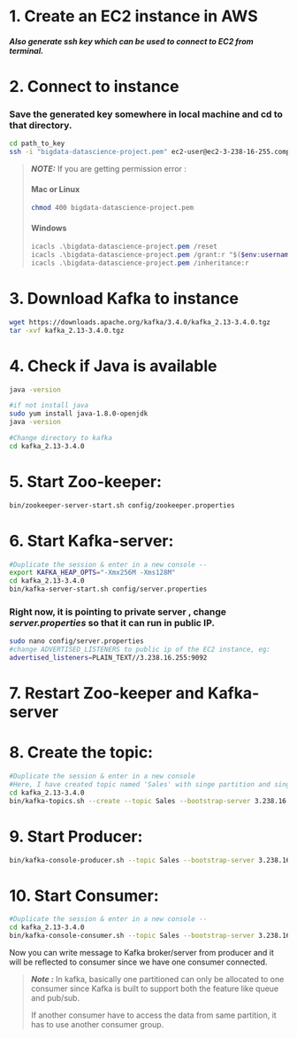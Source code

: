 # 1. Create an EC2 instance in AWS

#### **_Also generate ssh key which can be used to connect to EC2 from terminal._**

# 2. Connect to instance

### **Save the generated key somewhere in local machine and cd to that directory.**

```sh
cd path_to_key
ssh -i "bigdata-datascience-project.pem" ec2-user@ec2-3-238-16-255.compute-1.amazonaws.com
```

> **_NOTE:_** If you are getting permission error :
>
> #### Mac or Linux
>
> ```sh
> chmod 400 bigdata-datascience-project.pem
> ```
>
> #### Windows
>
> ```powershell
> icacls .\bigdata-datascience-project.pem /reset
> icacls .\bigdata-datascience-project.pem /grant:r "$($env:username):(r)"
> icacls .\bigdata-datascience-project.pem /inheritance:r
> ```

# 3. Download Kafka to instance

```sh
wget https://downloads.apache.org/kafka/3.4.0/kafka_2.13-3.4.0.tgz
tar -xvf kafka_2.13-3.4.0.tgz
```

# 4. Check if Java is available

```sh
java -version

#if not install java
sudo yum install java-1.8.0-openjdk
java -version

#Change directory to kafka
cd kafka_2.13-3.4.0
```

# 5. Start Zoo-keeper:

```sh
bin/zookeeper-server-start.sh config/zookeeper.properties
```

# 6. Start Kafka-server:

```sh
#Duplicate the session & enter in a new console --
export KAFKA_HEAP_OPTS="-Xmx256M -Xms128M"
cd kafka_2.13-3.4.0
bin/kafka-server-start.sh config/server.properties
```

### **Right now, it is pointing to private server , change _server.properties_ so that it can run in public IP.**

```sh
sudo nano config/server.properties
#change ADVERTISED_LISTENERS to public ip of the EC2 instance, eg:
advertised_listeners=PLAIN_TEXT//3.238.16.255:9092
```

# 7. Restart Zoo-keeper and Kafka-server

# 8. Create the topic:

```sh
#Duplicate the session & enter in a new console
#Here, I have created topic named 'Sales' with singe partition and single replication factor: By default it will spin 3 replication
cd kafka_2.13-3.4.0
bin/kafka-topics.sh --create --topic Sales --bootstrap-server 3.238.16.255:9092 --replication-factor 1 --partitions 1
```

# 9. Start Producer:

```sh
bin/kafka-console-producer.sh --topic Sales --bootstrap-server 3.238.16.255:9092
```

# 10. Start Consumer:

```sh
#Duplicate the session & enter in a new console --
cd kafka_2.13-3.4.0
bin/kafka-console-consumer.sh --topic Sales --bootstrap-server 3.238.16.255:9092
```

Now you can write message to Kafka broker/server from producer and it will be reflected to consumer since we have one consumer connected.

> **_Note :_**
> In kafka, basically one partitioned can only be allocated to one consumer since Kafka is built to support both the feature like queue and pub/sub.
>
> If another consumer have to access the data from same partition, it has to use another consumer group.
